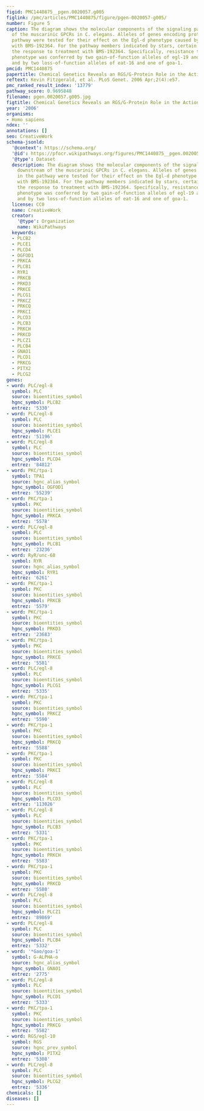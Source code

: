 ```yaml
---
figid: PMC1440875__pgen.0020057.g005
figlink: /pmc/articles/PMC1440875/figure/pgen-0020057-g005/
number: Figure 5
caption: The diagram shows the molecular components of the signaling pathways downstream
  of the muscarinic GPCRs in C. elegans. Alleles of genes encoding proteins in the
  pathway were tested for their effect on the Egl-d phenotype caused by treatment
  with BMS-192364. For the pathway members indicated by stars, certain alleles altered
  the response to treatment with BMS-192364. Specifically, resistance to the Egl-d
  phenotype was conferred by two gain-of-function alleles of egl-19 and one of egl-30,
  and by two loss-of-function alleles of eat-16 and one of goa-1.
pmcid: PMC1440875
papertitle: Chemical Genetics Reveals an RGS/G-Protein Role in the Action of a Compound.
reftext: Kevin Fitzgerald, et al. PLoS Genet. 2006 Apr;2(4):e57.
pmc_ranked_result_index: '13779'
pathway_score: 0.9695848
filename: pgen.0020057.g005.jpg
figtitle: Chemical Genetics Reveals an RGS/G-Protein Role in the Action of a Compound
year: '2006'
organisms:
- Homo sapiens
ndex: ''
annotations: []
seo: CreativeWork
schema-jsonld:
  '@context': https://schema.org/
  '@id': https://pfocr.wikipathways.org/figures/PMC1440875__pgen.0020057.g005.html
  '@type': Dataset
  description: The diagram shows the molecular components of the signaling pathways
    downstream of the muscarinic GPCRs in C. elegans. Alleles of genes encoding proteins
    in the pathway were tested for their effect on the Egl-d phenotype caused by treatment
    with BMS-192364. For the pathway members indicated by stars, certain alleles altered
    the response to treatment with BMS-192364. Specifically, resistance to the Egl-d
    phenotype was conferred by two gain-of-function alleles of egl-19 and one of egl-30,
    and by two loss-of-function alleles of eat-16 and one of goa-1.
  license: CC0
  name: CreativeWork
  creator:
    '@type': Organization
    name: WikiPathways
  keywords:
  - PLCB2
  - PLCE1
  - PLCD4
  - OGFOD1
  - PRKCA
  - PLCB1
  - RYR1
  - PRKCB
  - PRKD3
  - PRKCE
  - PLCG1
  - PRKCZ
  - PRKCQ
  - PRKCI
  - PLCD3
  - PLCB3
  - PRKCH
  - PRKCD
  - PLCZ1
  - PLCB4
  - GNAO1
  - PLCD1
  - PRKCG
  - PITX2
  - PLCG2
genes:
- word: PLC/egl-8
  symbol: PLC
  source: bioentities_symbol
  hgnc_symbol: PLCB2
  entrez: '5330'
- word: PLC/egl-8
  symbol: PLC
  source: bioentities_symbol
  hgnc_symbol: PLCE1
  entrez: '51196'
- word: PLC/egl-8
  symbol: PLC
  source: bioentities_symbol
  hgnc_symbol: PLCD4
  entrez: '84812'
- word: PKC/tpa-1
  symbol: TPA1
  source: hgnc_alias_symbol
  hgnc_symbol: OGFOD1
  entrez: '55239'
- word: PKC/tpa-1
  symbol: PKC
  source: bioentities_symbol
  hgnc_symbol: PRKCA
  entrez: '5578'
- word: PLC/egl-8
  symbol: PLC
  source: bioentities_symbol
  hgnc_symbol: PLCB1
  entrez: '23236'
- word: RyR/unc-68
  symbol: RYR
  source: hgnc_alias_symbol
  hgnc_symbol: RYR1
  entrez: '6261'
- word: PKC/tpa-1
  symbol: PKC
  source: bioentities_symbol
  hgnc_symbol: PRKCB
  entrez: '5579'
- word: PKC/tpa-1
  symbol: PKC
  source: bioentities_symbol
  hgnc_symbol: PRKD3
  entrez: '23683'
- word: PKC/tpa-1
  symbol: PKC
  source: bioentities_symbol
  hgnc_symbol: PRKCE
  entrez: '5581'
- word: PLC/egl-8
  symbol: PLC
  source: bioentities_symbol
  hgnc_symbol: PLCG1
  entrez: '5335'
- word: PKC/tpa-1
  symbol: PKC
  source: bioentities_symbol
  hgnc_symbol: PRKCZ
  entrez: '5590'
- word: PKC/tpa-1
  symbol: PKC
  source: bioentities_symbol
  hgnc_symbol: PRKCQ
  entrez: '5588'
- word: PKC/tpa-1
  symbol: PKC
  source: bioentities_symbol
  hgnc_symbol: PRKCI
  entrez: '5584'
- word: PLC/egl-8
  symbol: PLC
  source: bioentities_symbol
  hgnc_symbol: PLCD3
  entrez: '113026'
- word: PLC/egl-8
  symbol: PLC
  source: bioentities_symbol
  hgnc_symbol: PLCB3
  entrez: '5331'
- word: PKC/tpa-1
  symbol: PKC
  source: bioentities_symbol
  hgnc_symbol: PRKCH
  entrez: '5583'
- word: PKC/tpa-1
  symbol: PKC
  source: bioentities_symbol
  hgnc_symbol: PRKCD
  entrez: '5580'
- word: PLC/egl-8
  symbol: PLC
  source: bioentities_symbol
  hgnc_symbol: PLCZ1
  entrez: '89869'
- word: PLC/egl-8
  symbol: PLC
  source: bioentities_symbol
  hgnc_symbol: PLCB4
  entrez: '5332'
- word: '*Gao/goa-1'
  symbol: G-ALPHA-o
  source: hgnc_alias_symbol
  hgnc_symbol: GNAO1
  entrez: '2775'
- word: PLC/egl-8
  symbol: PLC
  source: bioentities_symbol
  hgnc_symbol: PLCD1
  entrez: '5333'
- word: PKC/tpa-1
  symbol: PKC
  source: bioentities_symbol
  hgnc_symbol: PRKCG
  entrez: '5582'
- word: RGS/egl-10
  symbol: RGS
  source: hgnc_prev_symbol
  hgnc_symbol: PITX2
  entrez: '5308'
- word: PLC/egl-8
  symbol: PLC
  source: bioentities_symbol
  hgnc_symbol: PLCG2
  entrez: '5336'
chemicals: []
diseases: []
---
```

